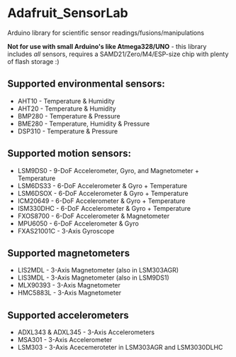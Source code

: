 # Adafruit_SensorLab
Arduino library for scientific sensor readings/fusions/manipulations

**Not for use with small Arduino's like Atmega328/UNO** - this library
includes *all* sensors, requires a SAMD21/Zero/M4/ESP-size chip with
plenty of flash storage :)


## Supported environmental sensors:
  * AHT10 - Temperature & Humidity
  * AHT20 - Temperature & Humidity
  * BMP280 - Temperature & Pressure
  * BME280 - Temperature, Humidity & Pressure
  * DSP310 - Temperature & Pressure

## Supported motion sensors:
  * LSM9DS0 - 9-DoF Accelerometer, Gyro, and Magnetometer + Temperature
  * LSM6DS33 - 6-DoF Accelerometer & Gyro + Temperature
  * LSM6DSOX - 6-DoF Accelerometer & Gyro + Temperature
  * ICM20649 - 6-DoF Accelerometer & Gyro + Temperature
  * ISM330DHC - 6-DoF Accelerometer & Gyro + Temperature
  * FXOS8700 - 6-DoF Accelerometer & Magnetometer
  * MPU6050 - 6-DoF Accelerometer & Gyro
  * FXAS21001C - 3-Axis Gyroscope

## Supported magnetometers
  * LIS2MDL - 3-Axis Magnetometer (also in LSM303AGR)
  * LIS3MDL - 3-Axis Magnetometer (also in LSM9DS1)
  * MLX90393 - 3-Axis Magnetometer
  * HMC5883L - 3-Axis Magnetometer

## Supported accelerometers
  * ADXL343 & ADXL345 - 3-Axis Accelerometers
  * MSA301 - 3-Axis Accelerometer
  * LSM303 - 3-Axis Acecemeroteter in LSM303AGR and LSM3030DLHC
